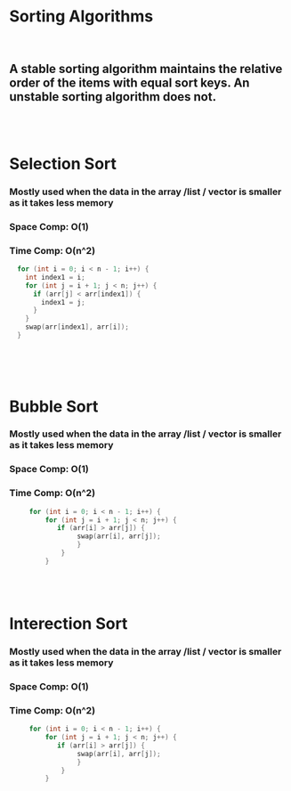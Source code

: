 # Sorting Algorithms
<br>

## A stable sorting algorithm maintains the relative order of the items with equal sort keys. An unstable sorting algorithm does not.
<br>
<br>

# Selection Sort

### Mostly used when the data in the array /list / vector is smaller as it takes less memory 
### Space Comp: O(1)
### Time Comp: O(n^2)
```cpp
  for (int i = 0; i < n - 1; i++) {
    int index1 = i;
    for (int j = i + 1; j < n; j++) {
      if (arr[j] < arr[index1]) {
        index1 = j;
      }
    }
    swap(arr[index1], arr[i]);
  }
```
##
<br>
<br>

# Bubble Sort

### Mostly used when the data in the array /list / vector is smaller as it takes less memory 
### Space Comp: O(1)
### Time Comp: O(n^2)


```cpp
     for (int i = 0; i < n - 1; i++) {
         for (int j = i + 1; j < n; j++) {
            if (arr[i] > arr[j]) {
                 swap(arr[i], arr[j]);
                 }
             }
         }
```
<br>
<br>

# Interection Sort

### Mostly used when the data in the array /list / vector is smaller as it takes less memory 
### Space Comp: O(1)
### Time Comp: O(n^2)


```cpp
     for (int i = 0; i < n - 1; i++) {
         for (int j = i + 1; j < n; j++) {
            if (arr[i] > arr[j]) {
                 swap(arr[i], arr[j]);
                 }
             }
         }
```